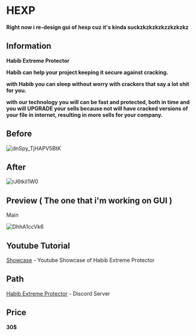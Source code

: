 # HEXP
**Right now i re-design gui of hexp cuz it's kinda suckzkzkzkzkzzkzkzkz**

## Information
**Habib Extreme Protector**

**Habib can help your project keeping it secure against cracking.**

**with Habib you can sleep without worry with crackers that say a lot shit for you.**


**with our technology you will can be fast and protected, both in time and you will UPGRADE your sells because not will have cracked versions of your file in internet, resulting in more sells for your company.**

## Before
![dnSpy_TjHAPV5BtK](https://user-images.githubusercontent.com/54489997/73325275-79818580-4280-11ea-8678-df5b23624965.png)

## After
![rJ6tkil1W0](https://user-images.githubusercontent.com/54489997/73325288-82725700-4280-11ea-92e4-e65870da0a5a.gif)

## Preview ( The one that i'm working on GUI )
Main

![DhhA1ccVk6](https://user-images.githubusercontent.com/54489997/73324510-c4e66480-427d-11ea-836a-e670fbaeb312.gif)

## Youtube Tutorial
[Showcase](https://youtu.be/UaVNX5HXbv8) - Youtube Showcase of Habib Extreme Protector

## Path
[Habib Extreme Protector](https://discord.gg/fgCkuP4) - Discord Server

## Price

**30$**

